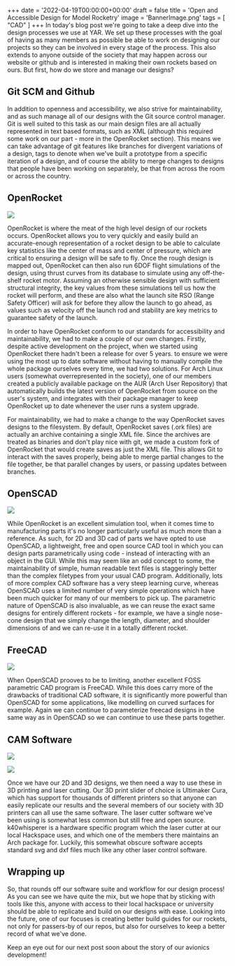 +++
date = '2022-04-19T00:00:00+00:00'
draft = false
title = 'Open and Accessible Design for Model Rocketry'
image = 'BannerImage.png'
tags = [
    "CAD"
]
+++
In today's blog post we're going to take a deep dive into the design processes we use at YAR. We set up these processes with the goal of having as many members as possible be able to work on designing our projects so they can be involved in every stage of the process. This also extends to anyone outside of the society that may happen across our website or github and is interested in making their own rockets based on ours. But first, how do we store and manage our designs?

## Git SCM and Github

In addition to openness and accessibility, we also strive for maintainability, and as such manage all of our designs with the Git source control manager. Git is well suited to this task as our main design files are all actually represented in text based formats, such as XML (although this required some work on our part - more in the OpenRocket section). This means we can take advantage of git features like branches for divergent variations of a design, tags to denote when we've built a prototype from a specific iteration of a design, and of course the ability to merge changes to designs that people have been working on separately, be that from across the room or across the country.

## OpenRocket
![](OpenRocket.png)

OpenRocket is where the meat of the high level design of our rockets occurs. OpenRocket allows you to very quickly and easily build an accurate-enough representation of a rocket design to be able to calculate key statistics like the center of mass and center of pressure, which are critical to ensuring a design will be safe to fly. Once the rough design is mapped out, OpenRocket can then also run 6DOF flight simulations of the design, using thrust curves from its database to simulate using any off-the-shelf rocket motor. Assuming an otherwise sensible design with sufficient structural integrity, the key values from these simulations tell us how the rocket will perform, and these are also what the launch site RSO (Range Safety Officer) will ask for before they allow the launch to go ahead, as values such as velocity off the launch rod and stability are key metrics to guarantee safety of the launch.

In order to have OpenRocket conform to our standards for accessibility and maintainability, we had to make a couple of our own changes. Firstly, despite active development on the project, when we started using OpenRocket there hadn't been a release for over 5 years. to ensure we were using the most up to date software without having to manually compile the whole package ourselves every time, we had two solutions. For Arch Linux users (somewhat overrepresented in the society), one of our members created a publicly available package on the AUR (Arch User Repository) that automatically builds the latest version of OpenRocket from source on the user's system, and integrates with their package manager to keep OpenRocket up to date whenever the user runs a system upgrade.

For maintainability, we had to make a change to the way OpenRocket saves designs to the filesystem. By default, OpenRocket saves (.ork files) are actually an archive containing a single XML file. Since the archives are treated as binaries and don't play nice with git, we made a custom fork of OpenRocket that would create saves as just the XML file. This allows Git to interact with the saves properly, being able to merge partial changes to the file together, be that parallel changes by users, or passing updates between branches.

## OpenSCAD
![](OpenSCAD.png)

While OpenRocket is an excellent simulation tool, when it comes time to manufacturing parts it's no longer particularly useful as much more than a reference. As such, for 2D and 3D cad of parts we have opted to use OpenSCAD, a lightweight, free and open source CAD tool in which you can design parts parametrically using code - instead of interacting with an object in the GUI. While this may seem like an odd concept to some, the maintainability of simple, human readable text files is staggeringly better than the complex filetypes from your usual CAD program. Additionally, lots of more complex CAD software has a very steep learning curve, whereas OpenSCAD uses a limited number of very simple operations which have been much quicker for many of our members to pick up. The parametric nature of OpenSCAD is also invaluable, as we can reuse the exact same designs for entirely different rockets - for example, we have a single nose-cone design that we simply change the length, diameter, and shoulder dimensions of and we can re-use it in a totally different rocket. 

## FreeCAD
![](FreeCAD.png)

When OpenSCAD prooves to be to limiting, another excellent FOSS parametric CAD program is FreeCAD. While this does carry more of the drawbacks of traditional CAD software, it is significantly more powerful than OpenSCAD for some applications, like modelling on curved surfaces for example. Again we can continue to parameterize freecad designs in the same way as in OpenSCAD so we can continue to use these parts together.

## CAM Software
![](Cura.png)

![](k40whisperer.png)

Once we have our 2D and 3D designs, we then need a way to use these in 3D printing and laser cutting. Our 3D print slider of choice is Ultimaker Cura, which has support for thousands of different printers so that anyone can easily replicate our results and the several members of our society with 3D printers can all use the same software. The laser cutter software we've been using is somewhat less common but still free and open source. k40whisperer is a hardware specific program which the laser cutter at our local Hackspace uses, and which one of the members there maintains an Arch package for. Luckily, this somewhat obscure software accepts standard svg and dxf files much like any other laser control software.

## Wrapping up
So, that rounds off our software suite and workflow for our design process! As you can see we have quite the mix, but we hope that by sticking with tools like this, anyone with access to their local hackspace or university should be able to replicate and build on our designs with ease. Looking into the future, one of our focuses is creating better build guides for our rockets, not only for passers-by of our repos, but also for ourselves to keep a better record of what we've done.

Keep an eye out for our next post soon about the story of our avionics development!